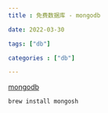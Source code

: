 ```yaml
---
title : 免费数据库 - mongodb

date: 2022-03-30

tags: ["db"]

categories : ["db"]

---
```


[mongodb](https://cloud.mongodb.com/)

<!--more-->


```shell
brew install mongosh
```

[comment]: <> (visionary 0610mm)